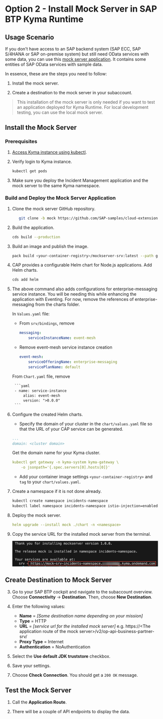 # Option 2 - Install Mock Server in SAP BTP Kyma Runtime

## Usage Scenario

If you don't have access to an SAP backend system (SAP ECC, SAP S/4HANA or SAP on-premise system) but still need OData services with some data, you can use this [mock server application](https://github.com/SAP-samples/cloud-extension-ecc-business-process/blob/mock/README.md). It contains some entities of SAP OData services with sample data.

In essence, these are the steps you need to follow:
1. Install the mock server. 

2. Create a destination to the mock server in your subaccount.

> This installation of the mock server is only needed if you want to test an application deployed for Kyma Runtime. For local development testing, you can use the local mock server. 

## Install the Mock Server

### Prerequisites

1. [Access Kyma instance using kubectl](https://help.sap.com/docs/btp/sap-business-technology-platform/access-kyma-instance-using-kubectl?locale=244dbc262b5c4d37a42cfd7405e4719e.html).

2. Verify login to Kyma instance.

    ```bash
    kubectl get pods
    ```

3. Make sure you deploy the Incident Management application and the mock server to the same Kyma namespace.

### Build and Deploy the Mock Server Application

1. Clone the mock server GitHub repository.

   ```bash
      git clone -b mock https://github.com/SAP-samples/cloud-extension-ecc-business-process.git
   ```

2. Build the application.

    ```bash
    cds build --production
    ```

3. Build an image and publish the image.

    ```bash
    pack build <your-container-registry>/mockserver-srv:latest --path gen/srv --builder paketobuildpacks/builder-jammy-base --publish
    ```

4. CAP provides a configurable Helm chart for Node.js applications. Add Helm charts.

    ```bash
    cds add helm
    ```

5. The above command also adds configurations for enterprise-messaging service instance. You will be needing this while enhancing the application with Eventing. For now, remove the references of enterprise-messaging from the charts folder.

   In `Values.yaml` file:
   
   - From `srv/bindings`, remove
   
        ```yaml
        messaging:
            serviceInstanceName: event-mesh
        ```

   - Remove event-mesh service instance creation

        ```yaml
        event-mesh:
            serviceOfferingName: enterprise-messaging
            servicePlanName: default
        ```

    From `Chart.yaml` file, remove
        
        ```yaml
        - name: service-instance
            alias: event-mesh
            version: ">0.0.0"
        ```

6. Configure the created Helm charts.

    - Specify the domain of your cluster in the `chart/values.yaml` file so that the URL of your CAP service can be generated.

    ```yaml
    ...
    domain: <cluster domain>
    ```

    Get the domain name for your Kyma cluster. 

    ```yaml
    kubectl get gateway -n kyma-system kyma-gateway \
        -o jsonpath='{.spec.servers[0].hosts[0]}'
    ```

    - Add your container image settings `<your-container-registry>` and `tag` to your `chart/values.yaml`.

7. Create a namespace if it is not done already.

   ```sh
   kubectl create namespace incidents-namespace
   kubectl label namespace incidents-namespace istio-injection=enabled
   ```

7. Deploy the mock server.

    ```yaml
    helm upgrade --install mock ./chart -n <namespace>
    ```   

8. Copy the service URL for the installed mock server from the terminal.

    ![kyma api url](./images/kyma-api.png)

## Create Destination to Mock Server

3. Go to your SAP BTP cockpit and navigate to the subaccount overview. Choose **Connectivity** &rarr; **Destination**. Then, choose **New Destination**. 
  1. Enter the following values:

      * **Name** = *[Some destination name depending on your mission]*
      * **Type** = HTTP
      * **URL** = *[service url for the installed mock server]* e.g. https://\<The application route of the mock server\>/v2/op-api-business-partner-srv/
      * **Proxy Type** = Internet
      * **Authentication** = NoAuthentication

  2. Select the **Use default JDK truststore** checkbox.

  3. Save your settings.

4. Choose **Check Connection**. You should get a `200 OK` message.

## Test the Mock Server

1. Call the **Application Route**.

2. There will be a couple of API endpoints to display the data.
